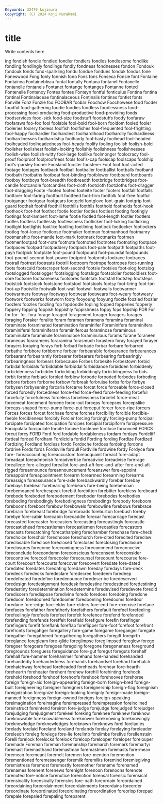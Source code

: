 ```yaml
---
Keywords: 32470 kojimura
Copyright: (C) 2024 Koji Murakami
---
```


# title

Write contents here.



ing fondish fondle fondled fondler fondlers fondles fondlesome
fondlike fondling fondlingly fondlings fondly fondness fondnesses fondon Fondouk fondouk
fonds fond-sparkling fondu fondue fondues fonduk fondus fone Foneswood Fong
fonly fonnish fono Fons fons Fonseca Fonsie font Fontaine Fontainea
Fontainebleau fontal fontally Fontana fontanel Fontanelle fontanelle fontanels Fontanet fontange
fontanges Fontanne fonted Fontenelle Fontenoy Fontes fontes Fonteyn fontful fonticulus
Fontina fontina fontinal Fontinalaceae fontinalaceous Fontinalis fontinas fontlet fonts Fonville
Fonz Fonzie foo FOOBAR foobar Foochow Foochowese food fooder foodful
food-gathering foodie foodies foodless foodlessness food-processing food-producing food-productive food-providing foods
foodservices food-sick food-size foodstuff foodstuffs foody foofaraw foofaraws foo-foo fool
foolable fool-bold fool-born fooldom fooled fooler fooleries foolery fooless foolfish
foolfishes fool-frequented fool-frighting fool-happy foolhardier foolhardiest foolhardihood foolhardily foolhardiness foolhardinesses
foolhardiship foolhardy fool-hasty foolhead fool-headed foolheaded foolheadedness fool-heady foolify fooling
foolish foolish-bold foolisher foolishest foolish-looking foolishly foolishness foolishnesses foolish-wise foolish-witty
fool-large foollike foolmonger foolocracy fool-proof foolproof foolproofness fools fool's-cap foolscap
foolscaps foolship fool's-parsley fooner Foosland fooster foosterer Foot foot foot-acted
footage footages footback football footballer footballist footballs footband footbath footbaths
footbeat foot-binding footblower footboard footboards footboy footboys foot-breadth footbreadth footbridge
footbridges foot-candle footcandle footcandles foot-cloth footcloth footcloths foot-dragger foot-dragging Foote
-footed footed footeite footer footers footfall footfalls footfarer foot-faring footfault
footfeed foot-firm footfolk foot-free footful footganger footgear footgears footgeld footglove
foot-grain footgrip foot-guard foothalt foothil foothill foothills foothils foothold footholds
foot-hook foothook foot-hot foothot footie footier footies footiest footing footingly
footings foot-lambert foot-lame footle footled foot-length footler footlers footles footless
footlessly footlessness footlicker foot-licking footlicking footlight footlights footlike footling footlining
footlock footlocker footlockers footlog foot-loose footloose footmaker footman footmanhood footmanry
footmanship foot-mantle foot-mark footmark footmarks footmen footmenfootpad foot-note footnote footnoted
footnotes footnoting footpace footpaces footpad footpaddery footpads foot-pale footpath footpaths
foot-payh footpick footplate foot-pound footpound foot-poundal footpounds foot-pound-second foot-power footprint
footprints footrace footraces footrail footrest footrests footrill footroom footrope footropes
foot-running foots footscald footscraper foot-second footsie footsies foot-slog footslog footslogged
footslogger footslogging footslogs footsoldier footsoldiers foot-sore footsore footsoreness footsores footstalk
footstall footstep footsteps footstick footstock footstone footstool footstools footsy foot-tiring
foot-ton foot-up Footville footwalk foot-wall footwall footwalls footwarmer footwarmers footway
footways footwear footwears foot-weary footweary footwork footworks footworn footy fooyoung
fooyung foozle foozled foozler foozlers foozles foozling fop fopdoodle fopling
fopped fopperies fopperly foppery fopping foppish foppishly foppishness foppy fops
fopship FOR For for for- for. fora forage foraged foragement
forager foragers forages foraging Foraker foralite foram foramen foramens foramina
foraminal foraminate foraminated foramination foraminifer Foraminifera foraminifera foraminiferal foraminiferan foraminiferous
foraminose foraminous foraminulate foraminule foraminulose foraminulous forams forane foraneen foraneous
foraramens foraramina forasmuch forastero foray forayed forayer forayers foraying forays
forb forbad forbade forbar forbare forbarred forbathe forbbore forbborne forbear
forbearable forbearance forbearances forbearant forbearantly forbearer forbearers forbearing forbearingly forbearingness
forbears forbecause Forbes forbesite Forbestown forbid forbidal forbidals forbiddable forbiddal
forbiddance forbidden forbiddenly forbiddenness forbidder forbidding forbiddingly forbiddingness forbids forbit
forbite forblack forbled forblow forbode forboded forbodes forboding forbore forborn
forborne forbow forbreak forbruise forbs forby forbye forbysen forbysening forcaria
forcarve forcat force forceable force-closed forced forcedly forcedness force-fed force-feed
force-feeding forceful forcefully forcefulness forceless forcelessness forcelet force-meat forcemeat forcement
forcene force-out forceps forcepses forcepslike forceps-shaped force-pump force-put forceput forcer
force-ripe forcers Forces forces forcet forchase forche forches forcibility forcible
forcible-feeble forcibleness forcibly Forcier forcing forcingly forcing-pump forcipal forcipate forcipated
forcipation forcipes forcipial forcipiform forcipressure Forcipulata forcipulate forcite forcive forcleave
forclose forconceit FORCS forcut forcy FORD Ford ford fordable fordableness
fordam fordays Fordcliff fordeal forded Fordham Fordicidia fordid Fording fording
Fordize Fordized Fordizing Fordland fordless fordo Fordoche fordoes fordoing fordone
fordrive Fords fords Fordsville fordull Fordville fordwine fordy Fordyce fore
fore- foreaccounting foreaccustom foreacquaint foreact fore-adapt foreadapt foreadmonish foreadvertise foreadvice
foreadvise fore-age foreallege fore-alleged foreallot fore-and-aft fore-and-after fore-and-aft-rigged foreannounce foreannouncement
foreanswer fore-appoint foreappoint foreappointment forearm forearmed forearming forearms foreassign foreassurance
fore-axle forebackwardly forebar forebay forebays forebear forebearing forebears fore-being forebemoan
forebemoaned forebespeak forebitt forebitten forebitter forebless foreboard forebode foreboded forebodement
foreboder forebodes forebodies foreboding forebodingly forebodingness forebodings forebody foreboom forebooms
foreboot forebow forebowels forebowline forebows forebrace forebrain forebreast forebridge forebroads
foreburton forebush foreby forebye fore-cabin forecabin forecaddie forecar forecarriage forecast
forecasted forecaster forecasters forecasting forecastingly forecastle forecastlehead forecastleman forecastlemen forecastles
forecastors forecasts forecatching forecatharping forechamber forechase fore-check forechoice forechoir forechoose
forechurch fore-cited forecited foreclaw foreclosable foreclose foreclosed forecloses foreclosing foreclosure
foreclosures forecome forecomingness forecommend foreconceive foreconclude forecondemn foreconscious foreconsent foreconsider
forecontrive forecool forecooler forecounsel forecount forecourse fore-court forecourt forecourts forecover
forecovert foredate fore-dated foredated foredates foredating foredawn foreday foredays fore-deck
foredeck foredecks foredeclare foredecree foredeem foredeep foredefeated foredefine foredenounce foredescribe
foredeserved foredesign foredesignment foredesk foredestine foredestined foredestining foredestiny foredetermination foredetermine
foredevised foredevote foredid forediscern foredispose foredivine foredo foredoes foredoing foredone
foredoom foredoomed foredoomer foredooming foredooms foredoor foredune fore-edge fore-elder fore-elders
fore-end fore-exercise foreface forefaces forefather forefatherly forefathers forefault forefeel forefeeling
forefeelingly forefeels forefeet forefelt forefence forefend forefended forefending forefends foreffelt
forefield forefigure forefin forefinger forefingers forefit foreflank foreflap foreflipper fore-foot
forefoot forefront forefronts foregahger foregallery fore-game foregame foreganger foregate foregather
foregathered foregathering foregathers foregift foregirth foreglance foregleam fore-glide foreglimpse foreglimpsed
foreglow forego foregoer foregoers foregoes foregoing foregone foregoneness foreground foregrounds
foreguess foreguidance fore-gut foregut foreguts forehalf forehall fore-hammer forehammer forehand
fore-handed forehanded forehandedly forehandedness forehands forehandsel forehard forehatch forehatchway forehead
foreheaded foreheads forehear fore-hearth forehearth foreheater forehent forehew forehill forehinting
forehock forehold forehood forehoof forehoofs forehook forehooves forehorse foreign foreign-aid
foreign-appearing foreign-born foreign-bred foreign-built foreigneering foreigner foreigners foreignership foreign-flag foreignism
foreignization foreignize foreign-looking foreignly foreign-made foreign-manned foreignness foreign-owned foreigns foreign-speaking
foreimagination foreimagine foreimpressed foreimpression foreinclined foreinstruct foreintend foreiron fore-judge forejudge
forejudged forejudger forejudging forejudgment forekeel foreking foreknee foreknew foreknow foreknowable
foreknowableness foreknower foreknowing foreknowingly foreknowledge foreknowledges foreknown foreknows forel foreladies
forelady forelaid Foreland foreland forelands forelay forelaying foreleader foreleech foreleg
forelegs fore-lie forelimb forelimbs forelive forellenstein Forelli forelock forelocks forelook
foreloop forelooper foreloper forelouper foremade Foreman foreman foremanship foremarch foremark
foremartyr foremast foremasthand foremastman foremastmen foremasts fore-mean foremean foremeant foremelt
foremen fore-mention foremention forementioned foremessenger foremilk foremilks foremind foremisgiving foremistress
foremost foremostly foremother forename forenamed forenames forenent forenews forenight forenoon
forenoons forenote forenoted fore-notice forenotice forenotion forensal forensic forensical forensicality
forensically forensics fore-oath foreordain foreordained foreordaining foreordainment foreordainments foreordains foreorder
foreordinate foreordinated foreordinating foreordination foreorlop forepad forepale forepaled forepaling foreparent
